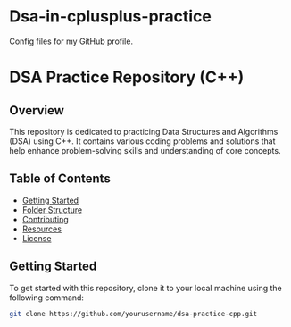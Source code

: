 # Dsa-in-cplusplus-practice
Config files for my GitHub profile.
# DSA Practice Repository (C++)

## Overview
This repository is dedicated to practicing Data Structures and Algorithms (DSA) using C++. It contains various coding problems and solutions that help enhance problem-solving skills and understanding of core concepts.

## Table of Contents
- [Getting Started](#getting-started)
- [Folder Structure](#folder-structure)
- [Contributing](#contributing)
- [Resources](#resources)
- [License](#license)

## Getting Started
To get started with this repository, clone it to your local machine using the following command:

```bash
git clone https://github.com/yourusername/dsa-practice-cpp.git


